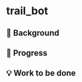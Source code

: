 # trail_bot


## :thought_balloon: Background 




## :wrench: Progress



## :bulb: Work to be done
